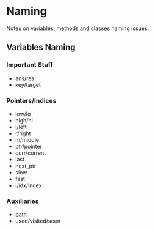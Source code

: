 # Naming

Notes on variables, methods and classes naming issues.

## Variables Naming

### Important Stuff

* ans/res
* key/target

### Pointers/Indices

* low/lo
* high/hi
* l/left
* r/right
* m/middle
* ptr/pointer
* curr/current
* last
* next_ptr
* slow
* fast
* i/idx/index

### Auxiliaries

* path
* used/visited/seen
